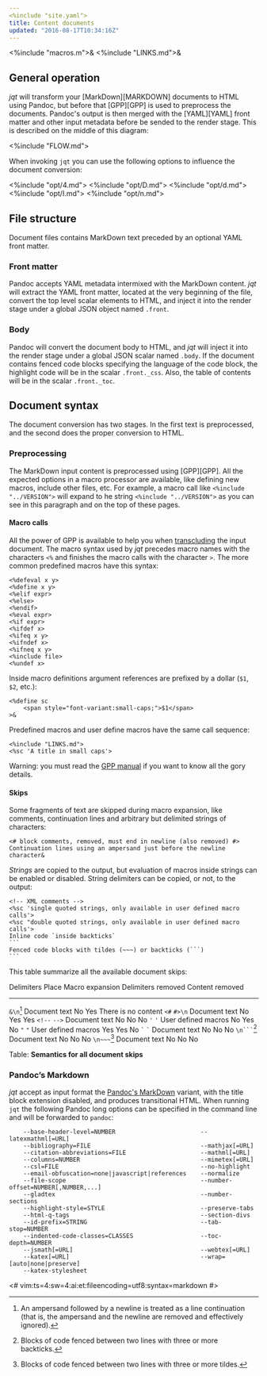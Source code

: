 ```yaml
---
<%include "site.yaml">
title: Content documents
updated: "2016-08-17T10:34:16Z"
---
```

<%include "macros.m">&
<%include "LINKS.md">&

## General operation

_jqt_ will transform your [MarkDown][MARKDOWN] documents to HTML using Pandoc,
but before that [GPP][GPP] is used to preprocess the documents. Pandoc's output
is then merged with the [YAML][YAML] front matter and other input metadata before be sended
to the render stage.  This is described on the middle of this diagram:

<%include "FLOW.md">

When invoking `jqt` you can use the following options to influence the document
conversion:

<%include "opt/4.md">
<%include "opt/D.md">
<%include "opt/d.md">
<%include "opt/I.md">
<%include "opt/n.md">

## File structure

Document files contains MarkDown text preceded by an optional YAML front matter.

### Front matter

Pandoc accepts YAML metadata intermixed with the MarkDown content. _jqt_ will
extract the YAML front matter, located at the very beginning of the file,
convert the top level scalar elements to HTML,
and inject it into the render stage under a global JSON object named `.front`.

### Body

Pandoc will convert the document body to HTML,
and _jqt_ will inject it into the render stage under a global JSON scalar named
`.body`. If the document contains fenced code blocks specifying the language of
the code block, the highlight code will be in the scalar `.front._css`. Also, the
table of contents will be in the scalar `.front._toc`.

## Document syntax

The document conversion has two stages. In the first text is preprocessed,
and the second does the proper conversion to HTML.

### Preprocessing

The MarkDown input content is preprocessed using [GPP][GPP]. All the expected options in a macro processor are available,
like defining new macros, include other files, etc. For example, a macro call
like `<%include "../VERSION">` will expand to he string <code><%include "../VERSION"></code>
as you can see in this paragraph and on the top of these pages.

#### Macro calls

All the power of GPP is available to help you when
[transcluding](https://en.wikipedia.org/wiki/Wikipedia:Transclusion)
the input document. The macro syntax used by _jqt_ precedes macro names with the characters `<%`
and finishes the macro calls with the character `>`.
The more common predefined macros have this syntax:

```
<%defeval x y>
<%define x y>
<%elif expr>
<%else>
<%endif>
<%eval expr>
<%if expr>
<%ifdef x>
<%ifeq x y>
<%ifndef x>
<%ifneq x y>
<%include file>
<%undef x>
```

Inside macro definitions argument references are prefixed by a dollar (`$1`, `$2`, etc.):

```
<%define sc
    <span style="font-variant:small-caps;">$1</span>
>&
```

Predefined macros and user define macros have the same call sequence:

```
<%include "LINKS.md">
<%sc 'A title in small caps'>
```

Warning: you must read the [GPP manual](https://files.nothingisreal.com/software/gpp/gpp.html)
if you want to know all the gory details.

#### Skips

Some fragments of text are skipped during macro expansion, like comments,
continuation lines and arbitrary but delimited strings of characters:

```
<# block comments, removed, must end in newline (also removed) #>
Continuation lines using an ampersand just before the newline character&
```

_Strings_ are copied to the output, but evaluation of macros inside strings can
be enabled or disabled.  String delimiters can be copied, or not, to the output:

~~~
<!-- XML comments -->
<%sc 'single quoted strings, only available in user defined macro calls'>
<%sc "double quoted strings, only available in user defined macro calls'>
Inline code `inside backticks`
```
Fenced code blocks with tildes (~~~) or backticks (```)
```
~~~

This table summarize all the available document skips:

 Delimiters                         Place                   Macro expansion     Delimiters removed  Content removed
-------------                       -----                   ---------------     ------------------  ---------------
`&\n`[^1]                           Document text           No                  Yes                 There is no content
`<#` `#>\n`                         Document text           No                  Yes                 Yes
`<!--` `-->`                        Document text           No                  No                  No
`'` `'`                             User defined macros     No                  Yes                 No
`"` `"`                             User defined macros     Yes                 Yes                 No
`` ` `` `` ` ``                     Document text           No                  No                  No
<code>\\n&#96;&#96;&#96;</code>[^2] Document text           No                  No                  No
`\n~~~`[^3]                         Document text           No                  No                  No

Table: **Semantics for all document skips**

[^1]: An ampersand followed by a newline is treated as a line continuation (that
is, the ampersand and the newline are removed and effectively ignored).

[^2]: Blocks of code fenced between two lines with three or more backticks.

[^3]: Blocks of code fenced between two lines with three or more tildes.

### Pandoc’s Markdown

_jqt_ accept as input format the [Pandoc's MarkDown](http://pandoc.org/MANUAL.html#pandocs-markdown)
variant, with the title block extension disabled, and produces transitional
HTML.  When running `jqt` the following Pandoc long options can be specified in
the command line and will be forwarded to `pandoc`:

```
    --base-header-level=NUMBER                        --latexmathml[=URL]
    --bibliography=FILE                               --mathjax[=URL]
    --citation-abbreviations=FILE                     --mathml[=URL]
    --columns=NUMBER                                  --mimetex[=URL]
    --csl=FILE                                        --no-highlight
    --email-obfuscation=none|javascript|references    --normalize
    --file-scope                                      --number-offset=NUMBER[,NUMBER,...]
    --gladtex                                         --number-sections
    --highlight-style=STYLE                           --preserve-tabs
    --html-q-tags                                     --section-divs
    --id-prefix=STRING                                --tab-stop=NUMBER
    --indented-code-classes=CLASSES                   --toc-depth=NUMBER
    --jsmath[=URL]                                    --webtex[=URL]
    --katex[=URL]                                     --wrap=[auto|none|preserve]
    --katex-stylesheet
```

<#
vim:ts=4:sw=4:ai:et:fileencoding=utf8:syntax=markdown
#>
